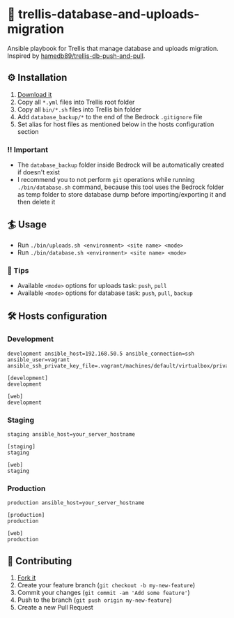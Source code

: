 # 🎩 trellis-database-and-uploads-migration
Ansible playbook for Trellis that manage database and uploads migration. Inspired by [hamedb89/trellis-db-push-and-pull](https://github.com/hamedb89/trellis-db-push-and-pull).

## ⚙️ Installation
1. [Download it](https://github.com/valentinocossar/trellis-database-and-uploads-migration/archive/master.zip)
2. Copy all `*.yml` files into Trellis root folder
3. Copy all `bin/*.sh` files into Trellis bin folder
4. Add `database_backup/*` to the end of the Bedrock `.gitignore` file
5. Set alias for host files as mentioned below in the hosts configuration section

### ‼️ Important
* The `database_backup` folder inside Bedrock will be automatically created if doesn't exist
* I recommend you to not perform `git` operations while running `./bin/database.sh` command, because this tool uses the Bedrock folder as temp folder to store database dump before importing/exporting it and then delete it

## 🏄 Usage
* Run `./bin/uploads.sh <environment> <site name> <mode>`
* Run `./bin/database.sh <environment> <site name> <mode>`

### 📌 Tips
* Available `<mode>` options for uploads task: `push`, `pull`
* Available `<mode>` options for database task: `push`, `pull`, `backup`

## 🛠 Hosts configuration
### Development

```
development ansible_host=192.168.50.5 ansible_connection=ssh ansible_user=vagrant ansible_ssh_private_key_file=.vagrant/machines/default/virtualbox/private_key

[development]
development

[web]
development
```

### Staging

```
staging ansible_host=your_server_hostname

[staging]
staging

[web]
staging
```

### Production

```
production ansible_host=your_server_hostname

[production]
production

[web]
production
```

## 🤝 Contributing

1. [Fork it](https://github.com/valentinocossar/trellis-database-and-uploads-migration/fork)
2. Create your feature branch (`git checkout -b my-new-feature`)
3. Commit your changes (`git commit -am 'Add some feature'`)
4. Push to the branch (`git push origin my-new-feature`)
5. Create a new Pull Request
